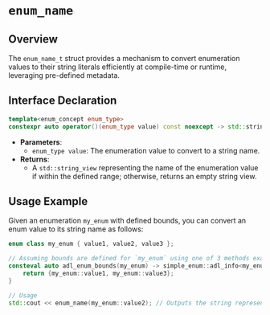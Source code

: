 # `enum_name`

## Overview

The `enum_name_t` struct provides a mechanism to convert enumeration values to their string literals efficiently at compile-time or runtime, leveraging pre-defined metadata.

## Interface Declaration

```cpp
template<enum_concept enum_type>
constexpr auto operator()(enum_type value) const noexcept -> std::string_view;
```

- **Parameters**:
  - `enum_type value`: The enumeration value to convert to a string name.
- **Returns**: 
  - A `std::string_view` representing the name of the enumeration value if within the defined range; otherwise, returns an empty string view.

## Usage Example

Given an enumeration `my_enum` with defined bounds, you can convert an enum value to its string name as follows:

```cpp
enum class my_enum { value1, value2, value3 };

// Assuming bounds are defined for `my_enum` using one of 3 methods example below using adl `adl_enum_bounds`
consteval auto adl_enum_bounds(my_enum) -> simple_enum::adl_info<my_enum> {
    return {my_enum::value1, my_enum::value3};
}

// Usage
std::cout << enum_name(my_enum::value2); // Outputs the string representation of `value2`
```
